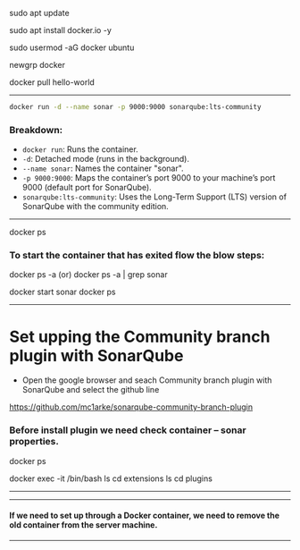 

sudo apt update 

sudo apt install docker.io -y

sudo usermod -aG docker ubuntu

 newgrp docker

docker pull hello-world

---
```bash
docker run -d --name sonar -p 9000:9000 sonarqube:lts-community
```

### Breakdown:
- `docker run`: Runs the container.
- `-d`: Detached mode (runs in the background).
- `--name sonar`: Names the container "sonar".
- `-p 9000:9000`: Maps the container’s port 9000 to your machine’s port 9000 (default port for SonarQube).
- `sonarqube:lts-community`: Uses the Long-Term Support (LTS) version of SonarQube with the community edition.

---

docker ps



### To start the container that has exited  flow the blow steps:
docker ps -a (or) docker ps -a | grep sonar

docker start sonar
docker ps

-----
# Set upping the Community branch plugin with SonarQube
- Open the google browser and seach Community branch plugin with SonarQube and select the github line

https://github.com/mc1arke/sonarqube-community-branch-plugin

### Before install plugin we need check container – sonar properties.
docker ps

docker exec -it <container ID> /bin/bash
ls
cd extensions
ls
cd plugins

---

---
#### If we need to set up through a Docker container, we need to remove the old container from the server machine.
---